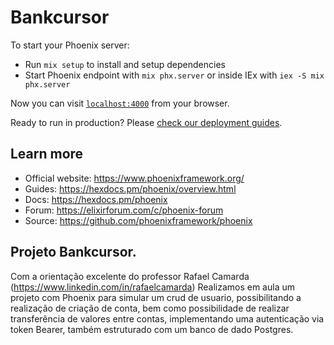 # Bankcursor

To start your Phoenix server:

  * Run `mix setup` to install and setup dependencies
  * Start Phoenix endpoint with `mix phx.server` or inside IEx with `iex -S mix phx.server`

Now you can visit [`localhost:4000`](http://localhost:4000) from your browser.

Ready to run in production? Please [check our deployment guides](https://hexdocs.pm/phoenix/deployment.html).

## Learn more

  * Official website: https://www.phoenixframework.org/
  * Guides: https://hexdocs.pm/phoenix/overview.html
  * Docs: https://hexdocs.pm/phoenix
  * Forum: https://elixirforum.com/c/phoenix-forum
  * Source: https://github.com/phoenixframework/phoenix

## Projeto Bankcursor.

Com a orientação excelente do professor Rafael Camarda (https://www.linkedin.com/in/rafaelcamarda) Realizamos em aula um projeto com Phoenix para simular um crud de usuario, possibilitando a realização de criação de conta, bem como possibilidade de realizar transferência de valores entre contas, implementando uma autenticação via token Bearer, também estruturado com um banco de dado Postgres.
